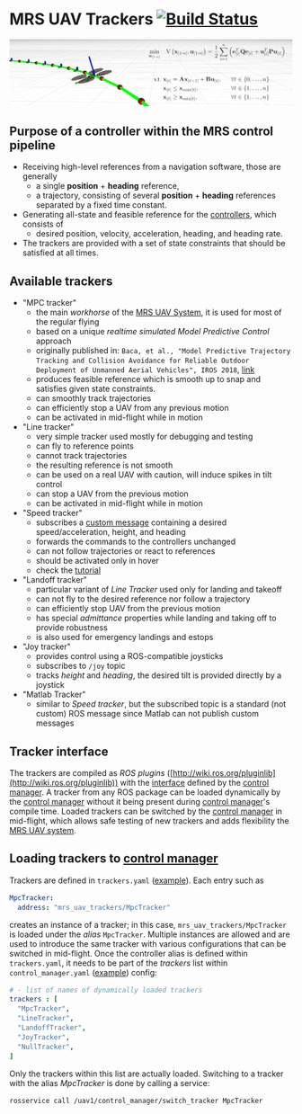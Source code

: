 # MRS UAV Trackers [![Build Status](https://travis-ci.com/ctu-mrs/mrs_uav_trackers.svg?branch=master)](https://travis-ci.com/ctu-mrs/mrs_uav_trackers)

![](.fig/thumbnail.jpg)

## Purpose of a controller within the MRS control pipeline

* Receiving high-level references from a navigation software, those are generally
  * a single **position** + **heading** reference,
  * a trajectory, consisting of several **position** + **heading** references separated by a fixed time constant.
* Generating all-state and feasible reference for the [controllers](https://github.com/ctu-mrs/mrs_uav_controllers), which consists of
  * desired position, velocity, acceleration, heading, and heading rate.
* The trackers are provided with a set of state constraints that should be satisfied at all times.

## Available trackers

* "MPC tracker"
  * the main *workhorse* of the [MRS UAV System](https://github.com/ctu-mrs/mrs_uav_system), it is used for most of the regular flying
  * based on a unique *realtime simulated Model Predictive Control* approach
  * originally published in: `Baca, et al., "Model Predictive Trajectory Tracking and Collision Avoidance for Reliable Outdoor Deployment of Unmanned Aerial Vehicles", IROS 2018`, [link](http://mrs.felk.cvut.cz/data/papers/baca-mpc-tracker.pdf)
  * produces feasible reference which is smooth up to snap and satisfies given state constraints.
  * can smoothly track trajectories
  * can efficiently stop a UAV from any previous motion
  * can be activated in mid-flight while in motion
* "Line tracker"
  * very simple tracker used mostly for debugging and testing
  * can fly to reference points
  * cannot track trajectories
  * the resulting reference is not smooth
  * can be used on a real UAV with caution, will induce spikes in tilt control
  * can stop a UAV from the previous motion
  * can be activated in mid-flight while in motion
* "Speed tracker"
  * subscribes a [custom message](https://ctu-mrs.github.io/mrs_msgs/msg/SpeedTrackerCommand.html) containing a desired speed/acceleration, height, and heading
  * forwards the commands to the controllers unchanged
  * can not follow trajectories or react to references
  * should be activated only in hover
  * check the [tutorial](https://ctu-mrs.github.io/docs/system/speed_tracker.html)
* "Landoff tracker"
  * particular variant of *Line Tracker* used only for landing and takeoff
  * can not fly to the desired reference nor follow a trajectory
  * can efficiently stop UAV from the previous motion
  * has special *admittance* properties while landing and taking off to provide robustness
  * is also used for emergency landings and estops
* "Joy tracker"
  * provides control using a ROS-compatible joysticks
  * subscribes to `/joy` topic
  * tracks *height* and *heading*, the desired tilt is provided directly by a joystick
* "Matlab Tracker"
  * similar to *Speed tracker*, but the subscribed topic is a standard (not custom) ROS message since Matlab can not publish custom messages

## Tracker interface

The trackers are compiled as *ROS plugins* ([http://wiki.ros.org/pluginlib](http://wiki.ros.org/pluginlib)) with the [interface](https://github.com/ctu-mrs/mrs_uav_managers/blob/master/include/mrs_uav_managers/tracker.h) defined by the [control manager](https://github.com/ctu-mrs/mrs_uav_managers).
A tracker from any ROS package can be loaded dynamically by the [control manager](https://github.com/ctu-mrs/mrs_uav_managers) without it being present during [control manager](https://github.com/ctu-mrs/mrs_uav_managers)'s compile time.
Loaded trackers can be switched by the [control manager](https://github.com/ctu-mrs/mrs_uav_managers) in mid-flight, which allows safe testing of new trackers and adds flexibility the [MRS UAV system](https://github.com/ctu-mrs/mrs_uav_system).

## Loading trackers to [control manager](https://github.com/ctu-mrs/mrs_uav_managers)

Trackers are defined in `trackers.yaml` ([example](https://github.com/ctu-mrs/mrs_uav_managers/blob/master/config/default/trackers.yaml)).
Each entry such as
```yaml
MpcTracker:
  address: "mrs_uav_trackers/MpcTracker"
```
creates an instance of a tracker; in this case, `mrs_uav_trackers/MpcTracker` is loaded under the *alias* `MpcTracker`.
Multiple instances are allowed and are used to introduce the same tracker with various configurations that can be switched in mid-flight.
Once the controller alias is defined within `trackers.yaml`, it needs to be part of the *trackers* list within `control_manager.yaml` ([example](https://github.com/ctu-mrs/mrs_uav_managers/blob/master/config/default/control_manager.yaml)) config:
```yaml
# - list of names of dynamically loaded trackers
trackers : [
  "MpcTracker",
  "LineTracker",
  "LandoffTracker",
  "JoyTracker",
  "NullTracker",
]
```
Only the trackers within this list are actually loaded.
Switching to a tracker with the alias *MpcTracker* is done by calling a service:
```bash
rosservice call /uav1/control_manager/switch_tracker MpcTracker
```
